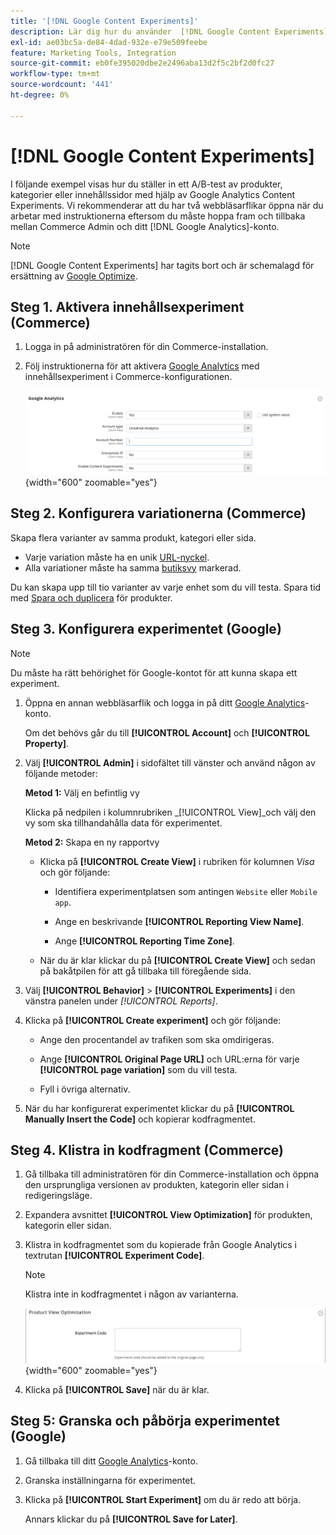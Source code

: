```yaml
---
title: '[!DNL Google Content Experiments]'
description: Lär dig hur du använder  [!DNL Google Content Experiments] för att ställa in ett A/B-test av Commerce produkter, kategorier eller innehållssidor.
exl-id: ae03bc5a-de84-4dad-932e-e79e509feebe
feature: Marketing Tools, Integration
source-git-commit: eb0fe395020dbe2e2496aba13d2f5c2bf2d0fc27
workflow-type: tm+mt
source-wordcount: '441'
ht-degree: 0%

---
```


# [!DNL Google Content Experiments]

I följande exempel visas hur du ställer in ett A/B-test av produkter, kategorier eller innehållssidor med hjälp av Google Analytics Content Experiments. Vi rekommenderar att du har två webbläsarflikar öppna när du arbetar med instruktionerna eftersom du måste hoppa fram och tillbaka mellan Commerce Admin och ditt [!DNL Google Analytics]-konto.

>[!NOTE]
>
>[!DNL Google Content Experiments] har tagits bort och är schemalagd för ersättning av [Google Optimize](https://support.google.com/optimize/answer/7084762?hl=en).

## Steg 1. Aktivera innehållsexperiment (Commerce)

1. Logga in på administratören för din Commerce-installation.

1. Följ instruktionerna för att aktivera [Google Analytics](google-analytics.md) med innehållsexperiment i Commerce-konfigurationen.

   ![Försäljningskonfiguration - Google API - Google Analytics](../configuration-reference/sales/assets/google-api-analytics-ee.png){width="600" zoomable="yes"}

## Steg 2. Konfigurera variationerna (Commerce)

Skapa flera varianter av samma produkt, kategori eller sida.

- Varje variation måste ha en unik [URL-nyckel](../catalog/catalog-urls.md).
- Alla variationer måste ha samma [butiksvy](../getting-started/websites-stores-views.md#scope-settings) markerad.

Du kan skapa upp till tio varianter av varje enhet som du vill testa. Spara tid med [Spara och duplicera](../catalog/product-workspace.md) för produkter.

## Steg 3. Konfigurera experimentet (Google)

>[!NOTE]
>
>Du måste ha rätt behörighet för Google-kontot för att kunna skapa ett experiment.

1. Öppna en annan webbläsarflik och logga in på ditt [Google Analytics][2]-konto.

   Om det behövs går du till **[!UICONTROL Account]** och **[!UICONTROL Property]**.

1. Välj **[!UICONTROL Admin]** i sidofältet till vänster och använd någon av följande metoder:

   **Metod 1:** Välj en befintlig vy

   Klicka på nedpilen i kolumnrubriken _[!UICONTROL View]_och välj den vy som ska tillhandahålla data för experimentet.

   **Metod 2:** Skapa en ny rapportvy

   - Klicka på **[!UICONTROL Create View]** i rubriken för kolumnen _Visa_ och gör följande:

      - Identifiera experimentplatsen som antingen `Website` eller `Mobile app`.

      - Ange en beskrivande **[!UICONTROL Reporting View Name]**.

      - Ange **[!UICONTROL Reporting Time Zone]**.

   - När du är klar klickar du på **[!UICONTROL Create View]** och sedan på bakåtpilen för att gå tillbaka till föregående sida.

1. Välj **[!UICONTROL Behavior]** > **[!UICONTROL Experiments]** i den vänstra panelen under _[!UICONTROL Reports]_.

1. Klicka på **[!UICONTROL Create experiment]** och gör följande:

   - Ange den procentandel av trafiken som ska omdirigeras.

   - Ange **[!UICONTROL Original Page URL]** och URL:erna för varje **[!UICONTROL page variation]** som du vill testa.

   - Fyll i övriga alternativ.

1. När du har konfigurerat experimentet klickar du på **[!UICONTROL Manually Insert the Code]** och kopierar kodfragmentet.

## Steg 4. Klistra in kodfragment (Commerce)

1. Gå tillbaka till administratören för din Commerce-installation och öppna den ursprungliga versionen av produkten, kategorin eller sidan i redigeringsläge.

1. Expandera avsnittet **[!UICONTROL View Optimization]** för produkten, kategorin eller sidan.

1. Klistra in kodfragmentet som du kopierade från Google Analytics i textrutan **[!UICONTROL Experiment Code]**.

   >[!NOTE]
   >
   >Klistra inte in kodfragmentet i någon av varianterna.

   ![Optimering av produktvyn](../catalog/assets/product-view-optimization.png){width="600" zoomable="yes"}

1. Klicka på **[!UICONTROL Save]** när du är klar.

## Steg 5: Granska och påbörja experimentet (Google)

1. Gå tillbaka till ditt [Google Analytics][2]-konto.

1. Granska inställningarna för experimentet.

1. Klicka på **[!UICONTROL Start Experiment]** om du är redo att börja.

   Annars klickar du på **[!UICONTROL Save for Later]**.


[2]: https://analytics.google.com/
